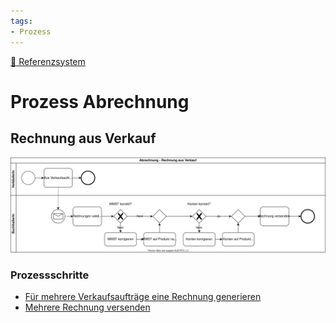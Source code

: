 ```yaml
---
tags:
- Prozess
---
```

[🔗 Referenzsystem](Referenzsystem.md)
# Prozess Abrechnung

## Rechnung aus Verkauf

![Prozess Abrechnung Standard](assets/Prozess%20Abrechnung%20Rechnung%20aus%20Verkauf.svg)

### Prozessschritte

* [Für mehrere Verkaufsaufträge eine Rechnung generieren](Verkauf.md#Für%20mehrere%20Verkaufsaufträge%20eine%20Rechnung%20generieren)
* [Mehrere Rechnung versenden](Finanzen.md#Mehrere%20Rechnung%20versenden)